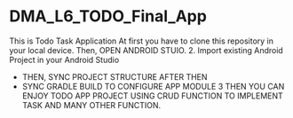# DMA_L6_TODO_Final_App
This is Todo Task Application
At first you have to clone this repository in your local device.
Then, 
OPEN ANDROID STUIO.
2. Import existing Android Project in your Android Studio
- THEN, SYNC PROJECT STRUCTURE AFTER THEN
 - SYNC GRADLE BUILD TO CONFIGURE APP MODULE
3 THEN YOU CAN ENJOY TODO APP PROJECT USING CRUD FUNCTION TO IMPLEMENT TASK 
AND MANY OTHER FUNCTION.
 
 
 
 
